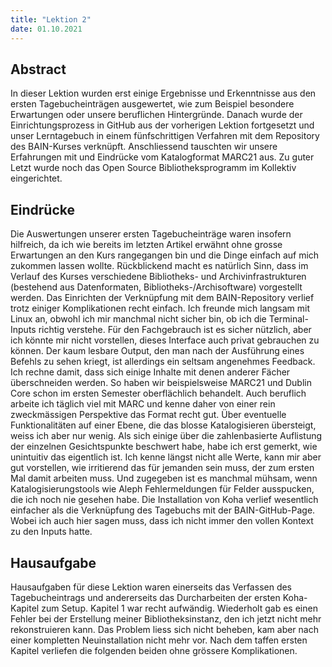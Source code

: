 ```yaml
---
title: "Lektion 2"
date: 01.10.2021
---
```


## Abstract
In dieser Lektion wurden erst einige Ergebnisse und Erkenntnisse aus den ersten Tagebucheinträgen ausgewertet, wie zum Beispiel besondere Erwartungen oder unsere beruflichen Hintergründe. Danach wurde der Einrichtungsprozess in GitHub aus der vorherigen Lektion fortgesetzt und unser Lerntagebuch in einem fünfschrittigen Verfahren mit dem Repository des BAIN-Kurses verknüpft.
Anschliessend tauschten wir unsere Erfahrungen mit und Eindrücke vom Katalogformat MARC21 aus. 
Zu guter Letzt wurde noch das Open Source Bibliotheksprogramm im Kollektiv eingerichtet.
## Eindrücke
Die Auswertungen unserer ersten Tagebucheinträge waren insofern hilfreich, da ich wie bereits im letzten Artikel erwähnt ohne grosse Erwartungen an den Kurs rangegangen bin und die Dinge einfach auf mich zukommen lassen wollte. 
Rückblickend macht es natürlich Sinn, dass im Verlauf des Kurses verschiedene Bibliotheks- und Archivinfrastrukturen (bestehend aus Datenformaten, Bibliotheks-/Archisoftware) vorgestellt werden. 
Das Einrichten der Verknüpfung mit dem BAIN-Repository verlief trotz einiger Komplikationen recht einfach. Ich freunde mich langsam mit Linux an, obwohl ich mir manchmal nicht sicher bin, ob ich die Terminal-Inputs richtig verstehe. Für den Fachgebrauch ist es sicher nützlich, aber ich könnte mir nicht vorstellen, dieses Interface auch privat gebrauchen zu können. 
Der kaum lesbare Output, den man nach der Ausführung eines Befehls zu sehen kriegt, ist allerdings ein seltsam angenehmes Feedback.
Ich rechne damit, dass sich einige Inhalte mit denen anderer Fächer überschneiden werden. So haben wir beispielsweise MARC21 und Dublin Core schon im ersten Semester oberflächlich behandelt. Auch beruflich arbeite ich täglich viel mit MARC und kenne daher von einer rein zweckmässigen Perspektive das Format recht gut.
Über eventuelle Funktionalitäten auf einer Ebene, die das blosse Katalogisieren übersteigt, weiss ich aber nur wenig. 
Als sich einige über die zahlenbasierte Auflistung der einzelnen Gesichtspunkte beschwert habe, habe ich erst gemerkt, wie unintuitiv das eigentlich ist. Ich kenne längst nicht alle Werte, kann mir aber gut vorstellen, wie irritierend das für jemanden sein muss, der zum ersten Mal damit arbeiten muss.
Und zugegeben ist es manchmal mühsam, wenn Katalogisierungstools wie Aleph Fehlermeldungen für Felder ausspucken, die ich noch nie gesehen habe.
Die Installation von Koha verlief wesentlich einfacher als die Verknüpfung des Tagebuchs mit der BAIN-GitHub-Page. Wobei ich auch hier sagen muss, dass ich nicht immer den vollen Kontext zu den Inputs hatte.
## Hausaufgabe
Hausaufgaben für diese Lektion waren einerseits das Verfassen des Tagebucheintrags und andererseits das Durcharbeiten der ersten Koha-Kapitel zum Setup. 
Kapitel 1 war recht aufwändig. Wiederholt gab es einen Fehler bei der Erstellung meiner Bibliotheksinstanz, den ich jetzt nicht mehr rekonstruieren kann. Das Problem liess sich nicht beheben, kam aber nach einer kompletten Neuinstallation nicht mehr vor. Nach dem taffen ersten Kapitel verliefen die folgenden beiden ohne grössere Komplikationen. 
